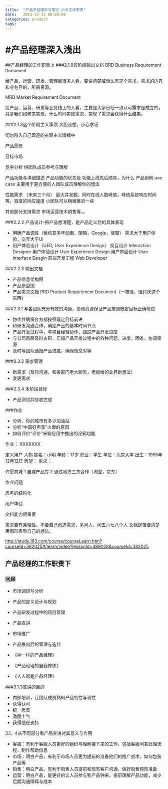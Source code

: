 ```yaml
---
title:  "产品平经理学习笔记-六大工作职责"
date:   2013-12-13 00:00:00
categories: product
tags:
---
```


#产品经理深入浅出
======
##产品经理的工作职责上
###2.1.0该阶段输出文档
BRD Business Requirement Document

给产品、运营、研发、管理层很多人看，要讲清楚威慑么有这个需求，需求的边界和业务目的，所需资源。

MRD Market Requirement Document

给产品、运营、研发等业务线上的人看，主要是大家已经一致认可需求是成立的，只是我们如何来实现，什么时间实现需求，实现了需求会获得什么结果。


###2.1.3这个阶段主义事项
大胆设想，小心求证

切勿陷入自己营造的主观主义情绪中


产品愿景

目标市场

竞争分析
	供团队成员参考与理解

产品功能与详细描述
产品功能的优先级
	功能上线先后顺序，为什么
产品用例
	use case 主要用于更方便的人团队成员理解你的想法

性能需求
	（未来三个月）
	最大并发数，同时在线人数峰值，峰值系统响应时间等，百度的响应速度
	小团队可以稍微推迟一些

其他部分支持需求
	市场运营技术销售等。。


###2.2.2 产品设计-把产品想清楚，是产品定义后的具体表现
- 明确产品调性（微信其多年动画，陌陌，Google，豆瓣）
	需求大于用户体验，交互大于UI
- 用户体验设计（UED, User Experience Design）
	交互设计 Interaction Designer
	用户体验设计 User Experience Design
	用户界面设计 User Interface Desgin
	前端开发工程 Web Developer

###2.2.3 输出文档
- 产品信息架构图
- 产品原型图
- 产品需求文档 PRD Product Requirement Document（一夜情，很讨厌这个东西）

###2.3.1 与各团队充分有效的沟通，协调资源保证产品按照既定目标正确前进
- 协作并确保各方都按照既定目标前进
- 和研发沟通合作，确定产品的基本时间节点
- 产品开发过程中，与项目经理协作，跟踪产品开发进度
- 与公司高层及时古铜，汇报产品开发过程中的各种问题，进度，困难，协调资源
- 及时与团队通报产品进度，确保信息对等

###2.3.2 需求管理
- 新需求（及时沟通，和各部门老大聊天，老板给的业界新想法）
- 变更需求

###2.3.4 本阶段目标
- 产品测试并验收完成

###作业
- 分析，你的城市有多少加油站
- 分析“中国好声音”火爆的原因
- 如何评价“评价”米聊应用中推出的涂鸦功能

作业：
XXXXXXX

定义用户
人物
姓名：小明
年龄：17岁
职业：学生
单位：北京大学
出生：1995年12月12日
愿望：
需求：


许愿商城
1.自建产品库
2.通过地方三方合作（淘宝，京东）



作业问题

思考的结构化

用户体验

文档能力很重要

需求要有条理性，不要自己创造需求，多问人，问五六七八个人
文档逻辑要清楚
用图形表型自己的想法。

http://study.163.com/course/courseLearn.htm?courseId=382025#/learn/video?lessonId=499028&courseId=382025


## 产品经理的工作职责下
### 回顾
- 市场调研与分析
- 产品的定义设计与规划
- 产品研发过程中的项目管理
- 产品宣讲
- 市场推广
- 产品推出后的管理与迭代


- 《神一样的产品经理》
- 《产品经理的自我修炼》
- 《人人都是产品经理》

###3.1.3宣讲的目的
- 内部培训，让团队成员熟知产品特性与调性
- 获得认可
- 统一愿景
- 激励士气
- 获得信任支持

3.1。4从不同部分看产品宣讲对其意义与作用
- 客服：有利于客服人员更好的组织与理解接下来的工作，包括客服问答处理流程，制作帮助信息
- 市场：明白产品，有利于市场人员更为提前的准备他们的推广战术，如何包装产品等
- 销售：明白产品，有利于销售人员提前和现有客户沟通，做好销售预热准备
- 运营：明白产品，能更好的让人员参与到产品钟来，提前理解产品功能，减少后期沟通障碍与成本
